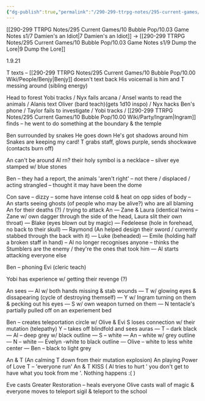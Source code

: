 ```yaml
---
{"dg-publish":true,"permalink":"/290-299-ttrpg-notes/295-current-games/10-bubble-pop/10-03-game-notes-s1/8-fucked-up-fog/"}
---
```



[[290-299 TTRPG Notes/295 Current Games/10 Bubble Pop/10.03 Game Notes s1/7 Damien's an Idiot\|7 Damien's an Idiot]] -> [[290-299 TTRPG Notes/295 Current Games/10 Bubble Pop/10.03 Game Notes s1/9 Dump the Lore\|9 Dump the Lore]]

1.9.21

T texts – [[290-299 TTRPG Notes/295 Current Games/10 Bubble Pop/10.00 Wiki/People/Benjy\|Benjy]] doesn't text back His voicemail is him and T messing around (sibling energy)

Head to forest Yobi tracks / Nyx fails arcana / Ansel wants to read the animals / Alanis text Oliver (bard teach)(gets 1d10 inspo) / Nyx hacks Ben's phone / Taylor fails to investigate / Yobi tracks / [[290-299 TTRPG Notes/295 Current Games/10 Bubble Pop/10.00 Wiki/Party/Ingram\|Ingram]] finds – he went to do something at the boundary & the temple

Ben surrounded by snakes He goes down He's got shadows around him Snakes are keeping my card! T grabs staff, glows purple, sends shockwave (contacts burn off)

An can't be around Al rn? their holy symbol is a necklace – silver eye stamped w/ blue stones

Ben – they had a report, the animals 'aren't right' – not there / displaced / acting strangled – thought it may have been the dome

Con save – dizzy – some have intense cold & heat on opp sides of body – An starts seeing ghosts (of people who may be alive?) who are all blaming An for their deaths (?) / trying to attack An — Zane & Laura (identical twins – Zane w/ own dagger through the side of the head, Laura slit their own throat) — Blake (eyes blown out by magic) — Fedeleese (hole in forehead, no back to their skull) — Raymond (An helped design their sword / currently stabbed through the back with it) — Luke (beheaded) — Emile (holding half a broken staff in hand) – Al no longer recognises anyone – thinks the Stumblers are the enemy / they're the ones that took him — Al starts attacking everyone else

Ben – phoning Evi (cleric teach)

Yobi has experience w/ getting their revenge (?)

An sees — Al w/ both hands missing & stab wounds — T w/ glowing eyes & dissapearing (cycle of destroying themself) — Y w/ Ingram turning on them & pecking out his eyes — S w/ own weapon turned on them — N tentacle's partially pulled off on an experiement bed

Ben – creates teleportation circle w/ Olive & Evi S loses connection w/ their mutation (telepathy) Y – takes off blindfold and sees auras — T – dark black — Al – deep grey w/ black outline — S – white — An – white w/ grey outline — N – white — Evelyn -white to black outline — Olive – white to less white center — Ben – black to light grey

An & T (An calming T down from their mutation explosion) An playing Power of Love T – 'everyone run' An & T KISS ( Al tries to hurt ' you don't get to have what you took from me '. Nothing happens :( )

Eve casts Greater Restoration – heals everyone Olive casts wall of magic & everyone moves to teleport sigil & teleport to the school